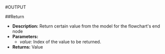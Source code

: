 #OUTPUT    

##Return  
* **Description:** Return certain value from the model for the flowchart's end node  
* **Parameters:**  
  * *value:* Index of the value to be returned.  
* **Returns:** Value  
  

